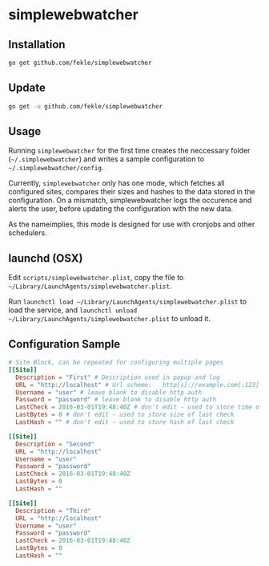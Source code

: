 # simplewebwatcher

## Installation
```bash
go get github.com/fekle/simplewebwatcher
```

## Update
```bash
go get -u github.com/fekle/simplewebwatcher
```

## Usage
Running `simplewebwatcher` for the first time creates the neccessary folder (`~/.simplewebwatcher`) and writes a sample configuration to `~/.simplewebwatcher/config`.

Currently, `simplewebwatcher` only has one mode, which fetches all configured sites, compares their sizes and hashes to the data stored in the configuration. On a mismatch, simplewebwatcher logs the occurence and alerts the user, before updating the configuration with the new data.

As the nameimplies, this mode is designed for use with cronjobs and other schedulers.

## launchd (OSX)
Edit `scripts/simplewebwatcher.plist`, copy the file to `~/Library/LaunchAgents/simplewebwatcher.plist`.

Run `launchctl load ~/Library/LaunchAgents/simplewebwatcher.plist` to load the service, and `launchctl unload ~/Library/LaunchAgents/simplewebwatcher.plist` to unload it.

## Configuration Sample

```toml
# Site Block, can be repeated for configuring multiple pages
[[Site]]
  Description = "First" # Description used in popup and log
  URL = "http://localhost" # Url scheme:   http[s]://example.com[:123]
  Username = "user" # leave blank to disable http auth
  Password = "password" # leave blank to disable http auth
  LastCheck = 2016-03-01T19:48:40Z # don't edit - used to store time of last check
  LastBytes = 0 # don't edit - used to store size of last check
  LastHash = "" # don't edit - used to store hash of last check

[[Site]]
  Description = "Second"
  URL = "http://localhost"
  Username = "user"
  Password = "password"
  LastCheck = 2016-03-01T19:48:40Z
  LastBytes = 0
  LastHash = ""

[[Site]]
  Description = "Third"
  URL = "http://localhost"
  Username = "user"
  Password = "password"
  LastCheck = 2016-03-01T19:48:40Z
  LastBytes = 0
  LastHash = ""

```
